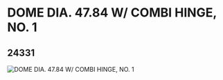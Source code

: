 # DOME DIA. 47.84 W/ COMBI HINGE, NO. 1
## 24331
![DOME DIA. 47.84 W/ COMBI HINGE, NO. 1](https://lc-www-live-s.legocdn.com/media/bricks/5/2/6132202.jpg)
